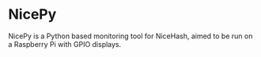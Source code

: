 # NicePy

NicePy is a Python based monitoring tool for NiceHash, aimed to be run on a Raspberry Pi with GPIO displays.
